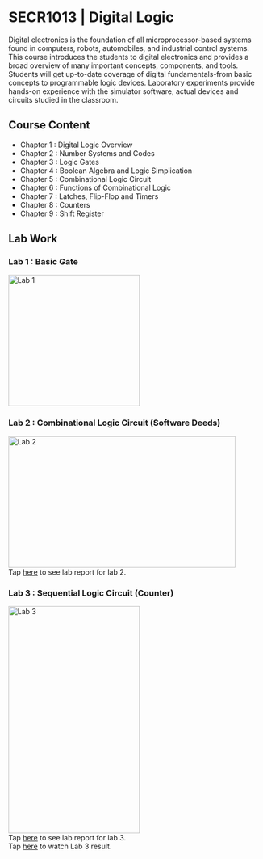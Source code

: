 # SECR1013 | Digital Logic
Digital electronics is the foundation of all microprocessor-based systems found in computers, robots, automobiles, and industrial control systems. This course introduces the students to digital electronics and provides a broad overview of many important concepts, components, and tools. Students will get up-to-date coverage of digital fundamentals-from basic concepts to programmable logic devices. Laboratory experiments provide hands-on experience with the simulator software, actual devices and circuits studied in the classroom.

## Course Content
* Chapter 1 : Digital Logic Overview
* Chapter 2 : Number Systems and Codes
* Chapter 3 : Logic Gates
* Chapter 4 : Boolean Algebra and Logic Simplication
* Chapter 5 : Combinational Logic Circuit
* Chapter 6 : Functions of Combinational Logic
* Chapter 7 : Latches, Flip-Flop and Timers
* Chapter 8 : Counters
* Chapter 9 : Shift Register

## Lab Work
### Lab 1 : Basic Gate
<img src=https://github.com/haani1224/UTM-Year-1-Semester-1/assets/148327353/1bde4ee6-b086-406e-ba49-b43d2e8c65e5 alt="Lab 1" width="260" height="260"><br>



### Lab 2 : Combinational Logic Circuit (Software Deeds)
<img src=https://github.com/haani1224/UTM-Year-1-Semester-1/assets/148327353/7a55ee61-a340-49e0-820a-ac1b131c480c alt="Lab 2" width="450" height="260"><br>
Tap [here](https://github.com/haani1224/UTM-Year-1-Semester-1/blob/main/digital-logic/Lab%202%20Digital%20Logic%2028-12-23.pdf) to see lab report for lab 2.


### Lab 3 : Sequential Logic Circuit (Counter)
<img src=https://github.com/haani1224/UTM-Year-1-Semester-1/assets/148327353/34d2e5d6-8adc-4f9d-9d9d-beec63bf6a3a alt="Lab 3" width="260" height="450"><br>
Tap [here](https://github.com/haani1224/UTM-Year-1-Semester-1/blob/main/digital-logic/Lab%203%20Digital%20Logic%2011-01-24.pdf) to see lab report for lab 3.<br>
Tap [here](https://github.com/haani1224/UTM-Year-1-Semester-1/blob/main/digital-logic/Lab%203%20Result%20Demo.mp4) to watch Lab 3 result.





